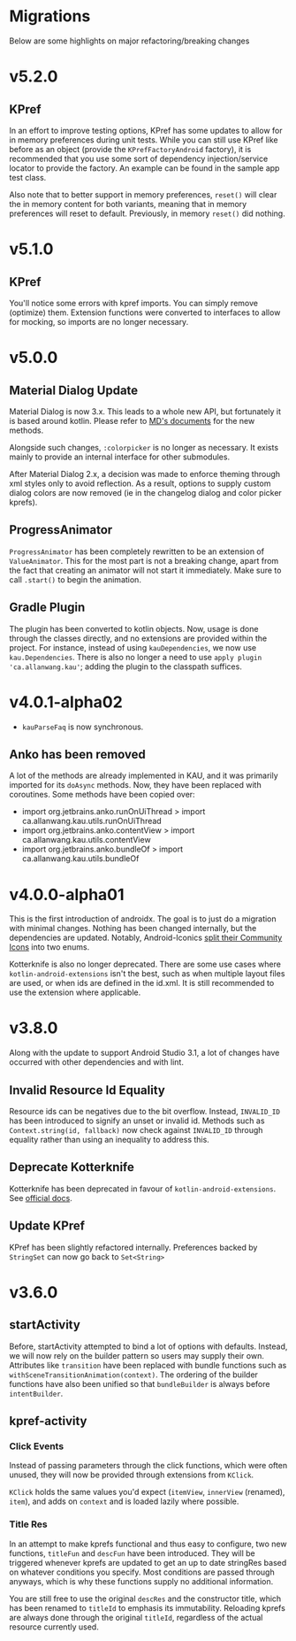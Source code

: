 # Migrations

Below are some highlights on major refactoring/breaking changes

# v5.2.0

## KPref

In an effort to improve testing options, KPref has some updates to allow for in memory preferences during unit tests.
While you can still use KPref like before as an object (provide the `KPrefFactoryAndroid` factory), 
it is recommended that you use some sort of dependency injection/service locator to provide the factory.
An example can be found in the sample app test class.

Also note that to better support in memory preferences, `reset()` will clear the in memory content for both variants,
meaning that in memory preferences will reset to default. Previously, in memory `reset()` did nothing.

# v5.1.0

## KPref

You'll notice some errors with kpref imports. You can simply remove (optimize) them.
Extension functions were converted to interfaces to allow for mocking, so imports are no longer necessary.

# v5.0.0

## Material Dialog Update

Material Dialog is now 3.x. 
This leads to a whole new API, but fortunately it is based around kotlin. 
Please refer to [MD's documents](https://github.com/afollestad/material-dialogs/tree/3.0.0-rc2/documentation) for the new methods.

Alongside such changes, `:colorpicker` is no longer as necessary. It exists mainly to provide an internal interface for other submodules.

After Material Dialog 2.x, a decision was made to enforce theming through xml styles only to avoid reflection.
As a result, options to supply custom dialog colors are now removed (ie in the changelog dialog and color picker kprefs).

## ProgressAnimator

`ProgressAnimator` has been completely rewritten to be an extension of `ValueAnimator`.
This for the most part is not a breaking change, apart from the fact that creating an animator will not start it immediately.
Make sure to call `.start()` to begin the animation.

## Gradle Plugin

The plugin has been converted to kotlin objects.
Now, usage is done through the classes directly, and no extensions are provided within the project.
For instance, instead of using `kauDependencies`, we now use `kau.Dependencies`.
There is also no longer a need to use `apply plugin 'ca.allanwang.kau'`;
adding the plugin to the classpath suffices.

# v4.0.1-alpha02

* `kauParseFaq` is now synchronous. 

## Anko has been removed

A lot of the methods are already implemented in KAU, and it was primarily imported for its `doAsync` methods. Now, they have been replaced with coroutines.
Some methods have been copied over:

* import org.jetbrains.anko.runOnUiThread > import ca.allanwang.kau.utils.runOnUiThread
* import org.jetbrains.anko.contentView > import ca.allanwang.kau.utils.contentView
* import org.jetbrains.anko.bundleOf > import ca.allanwang.kau.utils.bundleOf

# v4.0.0-alpha01

This is the first introduction of androidx. The goal is to just do a migration with minimal changes.
Nothing has been changed internally, but the dependencies are updated.
Notably, Android-Iconics [split their Community Icons](https://github.com/mikepenz/Android-Iconics/blob/develop/MIGRATION.md) into two enums.

Kotterknife is also no longer deprecated. There are some use cases where `kotlin-android-extensions` isn't the best, such as when multiple layout files are used, or when ids are defined in the id.xml.
It is still recommended to use the extension where applicable.

# v3.8.0

Along with the update to support Android Studio 3.1, a lot of changes have occurred with other dependencies and with lint.

## Invalid Resource Id Equality

Resource ids can be negatives due to the bit overflow. 
Instead, `INVALID_ID` has been introduced to signify an unset or invalid id.
Methods such as `Context.string(id, fallback)` now check against `INVALID_ID` through equality rather than using an inequality to address this.

## Deprecate Kotterknife

Kotterknife has been deprecated in favour of `kotlin-android-extensions`. 
See [official docs](https://kotlinlang.org/docs/tutorials/android-plugin.html#view-binding).

## Update KPref

KPref has been slightly refactored internally. 
Preferences backed by `StringSet` can now go back to `Set<String>`

# v3.6.0

## startActivity

Before, startActivity attempted to bind a lot of options with defaults.
Instead, we will now rely on the builder pattern so users may supply their own.
Attributes like `transition` have been replaced with bundle functions such as `withSceneTransitionAnimation(context)`.
The ordering of the builder functions have also been unified so that `bundleBuilder` is always before `intentBuilder`.

## kpref-activity

### Click Events

Instead of passing parameters through the click functions, which were often unused,
they will now be provided through extensions from `KClick`.

`KClick` holds the same values you'd expect (`itemView`, `innerView` (renamed), `item`),
and adds on `context` and is loaded lazily where possible.

### Title Res

In an attempt to make kprefs functional and thus easy to configure,
two new functions, `titleFun` and `descFun` have been introduced.
They will be triggered whenever kprefs are updated to get an up to date stringRes
based on whatever conditions you specify. Most conditions are passed through anyways,
which is why these functions supply no additional information.

You are still free to use the original `descRes`
and the constructor title, which has been renamed to `titleId` to emphasis its immutability.
Reloading kprefs are always done through the original `titleId`, 
regardless of the actual resource currently used. 